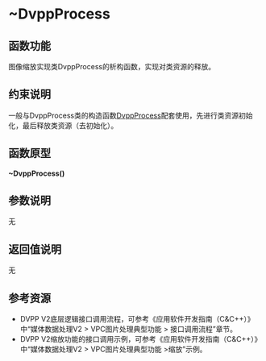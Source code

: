 # \~DvppProcess<a name="ZH-CN_TOPIC_0000001543541022"></a>

## 函数功能<a name="section15868409121"></a>

图像缩放实现类DvppProcess的析构函数，实现对类资源的释放。

## 约束说明<a name="section1771773225914"></a>

一般与DvppProcess类的构造函数[DvppProcess](DvppProcess.md)配套使用，先进行类资源初始化，最后释放类资源（去初始化）。

## 函数原型<a name="section16481811131215"></a>

**\~DvppProcess\(\)**

## 参数说明<a name="section2779823101219"></a>

无

## 返回值说明<a name="section7624143271217"></a>

无

## 参考资源<a name="section15483143213619"></a>

-   DVPP V2底层逻辑接口调用流程，可参考《应用软件开发指南（C&C++）》中“媒体数据处理V2 \> VPC图片处理典型功能 \> 接口调用流程”章节。
-   DVPP V2缩放功能的接口调用示例，可参考《应用软件开发指南（C&C++）》中“媒体数据处理V2 \> VPC图片处理典型功能 \>缩放”示例。

